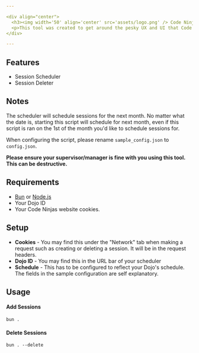 ```yaml
---

<div align="center">
  <h3><img width='50' align='center' src='assets/logo.png' /> Code Ninjas Scheduler</h3>
  <p>This tool was created to get around the pesky UX and UI that Code Ninjas provides for scheduling sessions.</p>
</div>

---
```


## Features
- Session Scheduler
- Session Deleter

## Notes
The scheduler will schedule sessions for the next month. No matter what the date is, starting this script will schedule for next month, even if this script is ran on the 1st of the month you'd like to schedule sessions for.

When configuring the script, please rename `sample_config.json` to `config.json`.

**Please ensure your supervisor/manager is fine with you using this tool. This can be destructive.**

## Requirements
- [Bun](https://bun.sh/) or [Node.js](https://nodejs.org/en)
- Your Dojo ID
- Your Code Ninjas website cookies.

## Setup
- **Cookies** - You may find this under the "Network" tab when making a request such as creating or deleting a session. It will be in the request headers.
- **Dojo ID** - You may find this in the URL bar of your scheduler
- **Schedule** - This has to be configured to reflect your Dojo's schedule. The fields in the sample configuration are self explanatory.

## Usage

#### Add Sessions
`bun .`

#### Delete Sessions
`bun . --delete`

